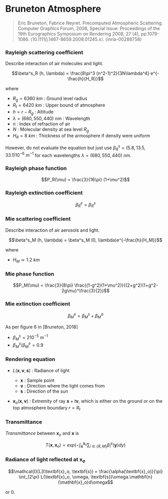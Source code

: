 # Bruneton Atmosphere

> Eric Bruneton, Fabrice Neyret. Precomputed Atmospheric Scattering. Computer Graphics Forum, 2008, Special Issue: Proceedings of the 19th Eurographics Symposium on Rendering 2008, 27 (4), pp.1079-1086. ⟨10.1111/j.1467-8659.2008.01245.x⟩. ⟨inria-00288758⟩

### Rayleigh scattering coefficient

Describe interaction of air molecules and light.

$$\beta^s_R (h, \lambda) = \frac{8\pi^3 (n^2-1)^2}{3N\lambda^4} e^{-\frac{h}{H_R}}$$

where

* $R_g = 6360 \ km$ : Ground level radius
* $R_t = 6420 \ km$ : Upper bound of atmosphere
* $h = r-R_g$ : Altitude
* $\lambda = (680,550,440) \ nm$ : Wavelength
* $n$ : Index of refraction of air
* $N$ : Molecular density at sea level $R_g$
* $H_R = 8 \ km$ : Thickness of the armosphere if density were uniform

However, do not evaluate the equation but just use $\beta^s_R = (5.8,13.5,33.1)10^{-6} \ m^{-1}$ for each wavelengths $\lambda = (680,550,440) \ nm$.

### Rayleigh phase function

$$P_R(\mu) = \frac{3}{16\pi} (1+\mu^2)$$

### Rayleigh extinction coefficient

$$\beta^e_R = \beta^s_R$$

### Mie scattering coefficient

Describe interaction of air aerosols and light.

$$\beta^s_M (h, \lambda) = \beta^s_M (0, \lambda)e^{-\frac{h}{H_M}}$$

where

* $H_M \simeq 1.2 \ km$

### Mie phase function

$$P_M(\mu) = \frac{3}{8\pi} \frac{(1-g^2)(1+\mu^2)}{(2+g^2)(1+g^2-2g\mu)^\frac{3}{2}}$$

### Mie extinction coefficient

$$\beta^e_M = \beta^s_M + \beta^a_M$$

As per figure 6 in [Bruneton, 2018]

* $\beta^s_M = 210^{-5} \ m^{-1}$
* ${\beta^s_M} / {\beta^e_M} = 0.9$

### Rendering equation

* $L(\textbf{x}, \textbf{v}, \textbf{s})$ : Radiance of light
    - $\textbf{x}$ : Sample point
    - $\textbf{v}$ : Direction where the light comes from
    - $\textbf{s}$ : Direction of the sun

* $\textbf{x}_o(\textbf{x}, \textbf{v})$ : Extremity of ray $\textbf{x} + t\textbf{v}$, which is either on the ground or on the top atmosphere boundary $r = R_t$

### Transmittance

*Transmittance* between $\textbf{x}_o$ and $\textbf{x}$ is

$$T(\textbf{x}, \textbf{x}_o) = exp( -\int_{\textbf{x}}^{\textbf{x}_o} \sum_{i \in \{R,M\}} \beta^e_i (\textbf{y})dy)$$

### Radiance of light reflected at $\textbf{x}_o$

$$\mathcal{I}[L](\textbf{x}_o, \textbf{s}) = \frac{\alpha(\textbf{x}_o)}{\pi} \int_{2\pi} L(\textbf{x}_o, \omega, \textbf{s})\omega.\mathbf{n}(\mathbf{x}_o)d\omega$$

or 0.
